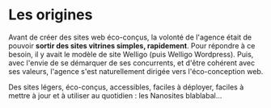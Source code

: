 # Les origines

Avant de créer des sites web éco-conçus, la volonté de l'agence était de pouvoir **sortir des sites vitrines simples, rapidement**. Pour répondre à ce besoin, il y avait le modèle de site Welligo (puis Welligo Wordpress). Puis, avec l'envie de se démarquer de ses concurrents, et d'être cohérent avec ses valeurs, l'agence s'est naturellement dirigée vers l'éco-conception web.

Des sites légers, éco-conçus, accessibles, faciles à déployer, faciles à mettre à jour et à utiliser au quotidien : les Nanosites blablabal…



